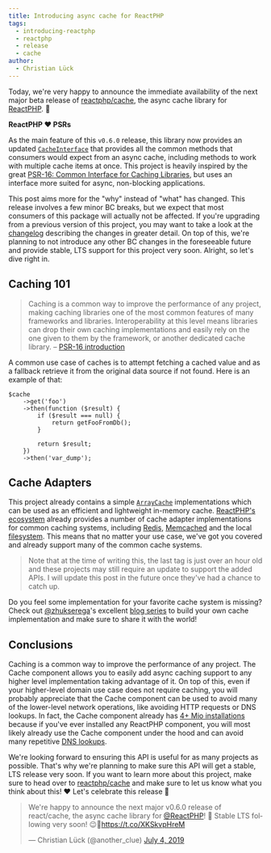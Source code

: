 ```yaml
---
title: Introducing async cache for ReactPHP
tags:
  - introducing-reactphp
  - reactphp
  - release
  - cache
author:
  - Christian Lück
---
```


Today, we're very happy to announce the immediate availability of the next major beta release of [reactphp/cache](https://github.com/reactphp/cache), the async cache library for [ReactPHP](https://reactphp.org/). 🎉

**ReactPHP ❤️ PSRs**

As the main feature of this `v0.6.0` release, this library now provides an updated [`CacheInterface`](https://github.com/reactphp/cache#cacheinterface) that provides all the common methods that consumers would expect from an async cache, including methods to work with multiple cache items at once. This project is heavily inspired by the great [PSR-16: Common Interface for Caching Libraries](https://www.php-fig.org/psr/psr-16/), but uses an interface more suited for async, non-blocking applications.

This post aims more for the "why" instead of "what" has changed. This release involves a few minor BC breaks, but we expect that most consumers of this package will actually not be affected. If you're upgrading from a previous version of this project, you may want to take a look at the [changelog](https://github.com/reactphp/cache/releases/tag/v0.6.0) describing the changes in greater detail. On top of this, we're planning to not introduce any other BC changes in the foreseeable future and provide stable, LTS support for this project very soon. Alright, so let's dive right in.

## Caching 101

> Caching is a common way to improve the performance of any project, making caching libraries one of the most common features of many frameworks and libraries. Interoperability at this level means libraries can drop their own caching implementations and easily rely on the one given to them by the framework, or another dedicated cache library. – [PSR-16 introduction](https://www.php-fig.org/psr/psr-16/#11-introduction)

A common use case of caches is to attempt fetching a cached value and as a fallback retrieve it from the original data source if not found. Here is an example of that:

```
$cache
    ->get('foo')
    ->then(function ($result) {
        if ($result === null) {
            return getFooFromDb();
        }

        return $result;
    })
    ->then('var_dump');
```

## Cache Adapters

This project already contains a simple [`ArrayCache`](https://github.com/reactphp/cache#arraycache) implementations which can be used as an efficient and lightweight in-memory cache. [ReactPHP's ecosystem](https://github.com/reactphp/react/wiki/Users#cache-implementations) already provides a number of cache adapter implementations for common caching systems, including [Redis](https://github.com/wyrihaximus/reactphp-cache-redis), [Memcached](https://github.com/seregazhuk/php-react-cache-memcached) and the local [filesystem](https://github.com/wyrihaximus/reactphp-cache-filesystem). This means that no matter your use case, we've got you covered and already support many of the common cache systems.

> Note that at the time of writing this, the last tag is just over an hour old and these projects may still require an update to support the added APIs. I will update this post in the future once they've had a chance to catch up.

Do you feel some implementation for your favorite cache system is missing? Check out [@zhukserega](https://twitter.com/zhukserega)'s excellent [blog series](https://sergeyzhuk.me/2017/10/09/memcached-reactphp-p1/) to build your own cache implementation and make sure to share it with the world!

## Conclusions

Caching is a common way to improve the performance of any project. The Cache component allows you to easily add async caching support to any higher level implementation taking advantage of it. On top of this, even if your higher-level domain use case does not require caching, you will probably appreciate that the Cache component can be used to avoid many of the lower-level network operations, like avoiding HTTP requests or DNS lookups. In fact, the Cache component already has [4+ Mio installations](https://packagist.org/packages/react/cache/stats) because if you've ever installed any ReactPHP component, you will most likely already use the Cache component under the hood and can avoid many repetitive [DNS lookups](https://github.com/reactphp/dns#caching).

We're looking forward to ensuring this API is useful for as many projects as possible. That's why we're planning to make sure this API will get a stable, LTS release very soon. If you want to learn more about this project, make sure to head over to [reactphp/cache](https://github.com/reactphp/cache) and make sure to let us know what you think about this! ❤️ Let's celebrate this release 🎉

<blockquote class="twitter-tweet"><p lang="en" dir="ltr">We&#39;re happy to announce the next major v0.6.0 release of react/cache, the async cache library for <a href="https://twitter.com/reactphp?ref_src=twsrc%5Etfw">@ReactPHP</a>! 🎉 Stable LTS following very soon! 😉💪<a href="https://t.co/XKSkvpHreM">https://t.co/XKSkvpHreM</a></p>&mdash; Christian Lück (@another_clue) <a href="https://twitter.com/another_clue/status/1146835031974907904?ref_src=twsrc%5Etfw">July 4, 2019</a></blockquote>
